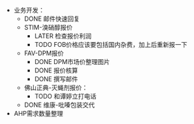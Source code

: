 - 业务开发：
	- DONE 邮件快速回复
	- STIM-溴硝醇报价
		- LATER 检查报价利润
		- TODO FOB价格应该要包括国内杂费，加上后重新报一下
	- FAV-DPM报价
		- DONE DPM市场价整理图片
		- DONE 报价核算
		- DONE 撰写邮件
	- 佛山正典-灭蝇剂报价：
		- TODO 和谭婷立打电话
	- DONE 维康-吡嗪包装交代
- AHP需求数量整理